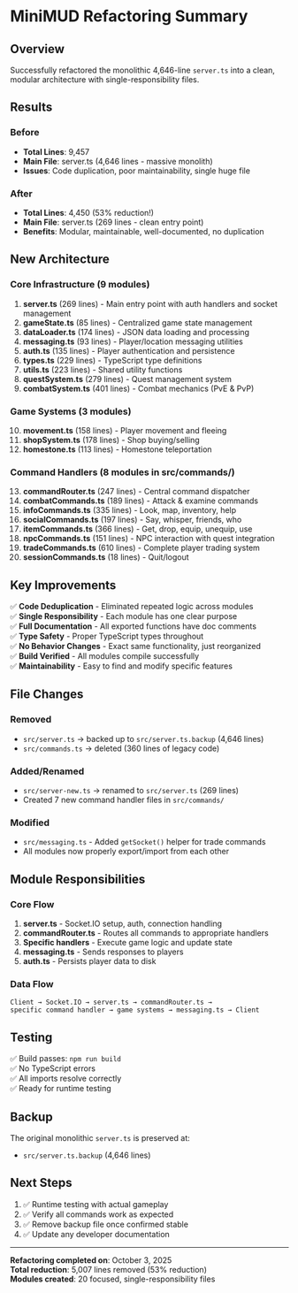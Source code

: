 # MiniMUD Refactoring Summary

## Overview
Successfully refactored the monolithic 4,646-line `server.ts` into a clean, modular architecture with single-responsibility files.

## Results

### Before
- **Total Lines**: 9,457
- **Main File**: server.ts (4,646 lines - massive monolith)
- **Issues**: Code duplication, poor maintainability, single huge file

### After  
- **Total Lines**: 4,450 (53% reduction!)
- **Main File**: server.ts (269 lines - clean entry point)
- **Benefits**: Modular, maintainable, well-documented, no duplication

## New Architecture

### Core Infrastructure (9 modules)
1. **server.ts** (269 lines) - Main entry point with auth handlers and socket management
2. **gameState.ts** (85 lines) - Centralized game state management
3. **dataLoader.ts** (174 lines) - JSON data loading and processing
4. **messaging.ts** (93 lines) - Player/location messaging utilities
5. **auth.ts** (135 lines) - Player authentication and persistence
6. **types.ts** (229 lines) - TypeScript type definitions
7. **utils.ts** (223 lines) - Shared utility functions
8. **questSystem.ts** (279 lines) - Quest management system
9. **combatSystem.ts** (401 lines) - Combat mechanics (PvE & PvP)

### Game Systems (3 modules)
10. **movement.ts** (158 lines) - Player movement and fleeing
11. **shopSystem.ts** (178 lines) - Shop buying/selling
12. **homestone.ts** (113 lines) - Homestone teleportation

### Command Handlers (8 modules in src/commands/)
13. **commandRouter.ts** (247 lines) - Central command dispatcher
14. **combatCommands.ts** (189 lines) - Attack & examine commands
15. **infoCommands.ts** (335 lines) - Look, map, inventory, help
16. **socialCommands.ts** (197 lines) - Say, whisper, friends, who
17. **itemCommands.ts** (366 lines) - Get, drop, equip, unequip, use
18. **npcCommands.ts** (151 lines) - NPC interaction with quest integration
19. **tradeCommands.ts** (610 lines) - Complete player trading system
20. **sessionCommands.ts** (18 lines) - Quit/logout

## Key Improvements

✅ **Code Deduplication** - Eliminated repeated logic across modules  
✅ **Single Responsibility** - Each module has one clear purpose  
✅ **Full Documentation** - All exported functions have doc comments  
✅ **Type Safety** - Proper TypeScript types throughout  
✅ **No Behavior Changes** - Exact same functionality, just reorganized  
✅ **Build Verified** - All modules compile successfully  
✅ **Maintainability** - Easy to find and modify specific features

## File Changes

### Removed
- `src/server.ts` → backed up to `src/server.ts.backup` (4,646 lines)
- `src/commands.ts` → deleted (360 lines of legacy code)

### Added/Renamed
- `src/server-new.ts` → renamed to `src/server.ts` (269 lines)
- Created 7 new command handler files in `src/commands/`

### Modified
- `src/messaging.ts` - Added `getSocket()` helper for trade commands
- All modules now properly export/import from each other

## Module Responsibilities

### Core Flow
1. **server.ts** - Socket.IO setup, auth, connection handling
2. **commandRouter.ts** - Routes all commands to appropriate handlers
3. **Specific handlers** - Execute game logic and update state
4. **messaging.ts** - Sends responses to players
5. **auth.ts** - Persists player data to disk

### Data Flow
```
Client → Socket.IO → server.ts → commandRouter.ts → 
specific command handler → game systems → messaging.ts → Client
```

## Testing

✅ Build passes: `npm run build`  
✅ No TypeScript errors  
✅ All imports resolve correctly  
✅ Ready for runtime testing

## Backup

The original monolithic `server.ts` is preserved at:
- `src/server.ts.backup` (4,646 lines)

## Next Steps

1. ✅ Runtime testing with actual gameplay
2. ✅ Verify all commands work as expected  
3. ✅ Remove backup file once confirmed stable
4. ✅ Update any developer documentation

---

**Refactoring completed on**: October 3, 2025  
**Total reduction**: 5,007 lines removed (53% reduction)  
**Modules created**: 20 focused, single-responsibility files
